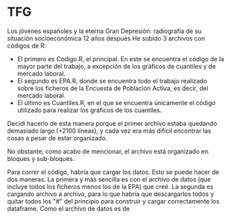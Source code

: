 # TFG
Los jóvenes españoles y la eterna Gran Depresión: radiografía de su situación socioeconómica 12 años después
He subido 3 archivos con códigos de R:
  - El primero es Codigo.R, el principal. En este se encuentra el código de la mayor parte del trabajo, a excepción de los gráficos de cuantiles y de mercado laboral. 
  - El segundo es EPA.R, donde se encuentra todo el trabajo realizado sobre los ficheros de la Encuesta de Población Activa, es decir, del mercado laboral.
  - El último es Cuantiles.R, en el que se encuentra únicamente el código utilizado para realizar los gráficos de los cuantiles. 
  
Decidí hacerlo de esta manera porque el primer archivo estaba quedando demasiado largo (+2100 líneas), y cada vez era más difícil encontrar las cosas a pesar de estar organizado. 

No obstante, como acabo de mencionar, el archivo está organizado en bloques y sub-bloques.

Para correr el código, habría que cargar los datos. Esto se puede hacer de dos maneras. La primera y más sencilla es con el archivo de datos (que incluye todos los ficheros menos los de la EPA) que creé. La segunda es cargando archivo a archivo, para lo que habría que descargarlos todos y quitar todos los "#" del principio para construir y cargar correctamente los dataframe. Como el archivo de datos es de 
